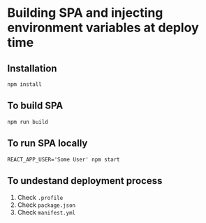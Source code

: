 # Building SPA and injecting environment variables at deploy time

## Installation
`npm install`

## To build SPA
`npm run build`

## To run SPA locally
`REACT_APP_USER='Some User' npm start`

## To undestand deployment process
1. Check `.profile`
1. Check `package.json`
1. Check `manifest.yml`
